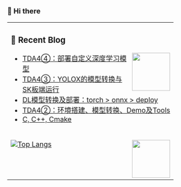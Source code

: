 ### 🧐 Hi there 

<table>
<tr><td>
  
### 📃 Recent Blog
<img align="right" width="88" src="https://cdn.jsdelivr.net/gh/sun0225SUN/sun0225SUN/assets/images/astronaut.png" />

<!-- BLOG-POST-LIST:START -->
- [TDA4④：部署自定义深度学习模型](http://example.com/TDA4VM4/)
- [TDA4③：YOLOX的模型转换与SK板端运行](http://example.com/TDA4VM3/)
- [DL模型转换及部署：torch &gt; onnx &gt; deploy](http://example.com/DLdeploy/)
- [TDA4②：环境搭建、模型转换、Demo及Tools](http://example.com/TDA4VM2/)
- [C, C++, Cmake](http://example.com/C/)
<!-- BLOG-POST-LIST:END -->

</td></tr>

<tr><td>
  
[![Top Langs](https://github-readme-stats.vercel.app/api/top-langs/?username=Arrowes&layout=compact)](https://github.com/anuraghazra/github-readme-stats)
<img align="right" width="88" src="https://cdn.jsdelivr.net/gh/sun0225SUN/sun0225SUN/assets/images/technologist.png" />

</td></tr>









<!--
**Arrowes/arrowes** is a ✨ _special_ ✨ repository because its `README.md` (this file) appears on your GitHub profile.

Here are some ideas to get you started:

- 🔭 I’m currently working on ...
- 🌱 I’m currently learning ...
- 👯 I’m looking to collaborate on ...
- 🤔 I’m looking for help with ...
- 💬 Ask me about ...
- 📫 How to reach me: ...
- 😄 Pronouns: ...
- ⚡ Fun fact: ...
-->
